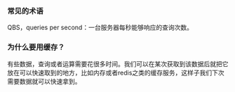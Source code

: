 

### 常见的术语

QBS，queries per second：一台服务器每秒能够响应的查询次数。

### 为什么要用缓存？

有些数据，查询或者运算需要花很多时间。我们可以在某次获取到该数据后就把它放在可以快速取到的地方，比如内存或者redis之类的缓存服务，这样子我们下次需要数据就可以快速拿到。






